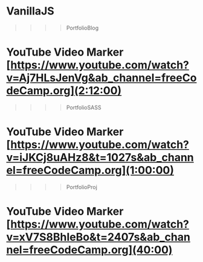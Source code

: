 # VanillaJS

> > > > PortfolioBlog

# YouTube Video Marker [https://www.youtube.com/watch?v=Aj7HLsJenVg&ab_channel=freeCodeCamp.org](2:12:00)

> > > > PortfolioSASS

# YouTube Video Marker [https://www.youtube.com/watch?v=iJKCj8uAHz8&t=1027s&ab_channel=freeCodeCamp.org](1:00:00)

> > > > PortfolioProj

# YouTube Video Marker [https://www.youtube.com/watch?v=xV7S8BhIeBo&t=2407s&ab_channel=freeCodeCamp.org](40:00)

